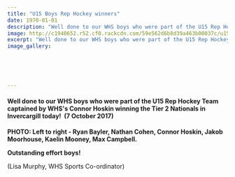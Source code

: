 ```yaml
---
title: "U15 Boys Rep Hockey winners"
date: 1970-01-01
description: "Well done to our WHS boys who were part of the U15 Rep Hockey Team captained by WHS's Connor Hoskin winning the Tier 2 nationals in Invercargill..."
image: http://c1940652.r52.cf0.rackcdn.com/59e562d6b8d39a463b00037c/u15-Boys-won-Nat-Champs-photo-Natalie-in-Inv.jpg
excerpt: "Well done to our WHS boys who were part of the U15 Rep Hockey Team captained by WHS's Connor Hoskin winning the Tier 2 nationals in Invercargill today, 7 October 2017."
image_gallery:
    
    
    
    
    
---
```


<h4>Well done to our WHS boys who were part of the U15 Rep Hockey Team captained by WHS's Connor Hoskin winning the Tier 2 Nationals in Invercargill today!&nbsp; (7 October 2017)</h4>
<p><span><strong>PHOTO: Left to right - Ryan Bayler, Nathan Cohen, Connor Hoskin, Jakob Moorhouse, Kaelin Mooney, Max Campbell.</strong></span></p>
<p><strong>Outstanding effort boys!</strong></p>
<p>(Lisa Murphy, WHS Sports Co-ordinator)</p>

